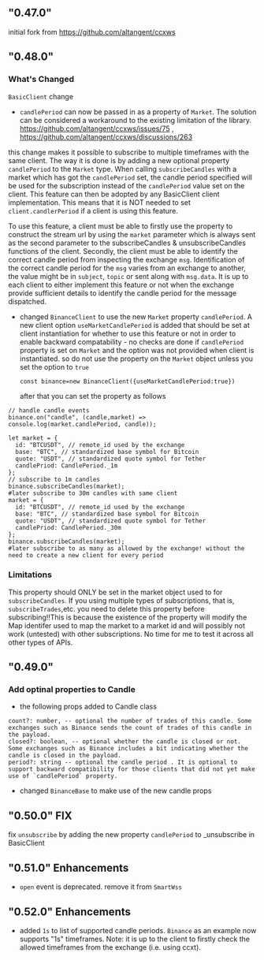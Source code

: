 ## "0.47.0"

initial fork from https://github.com/altangent/ccxws

## "0.48.0"

### What's Changed

`BasicClient` change

- `candlePeriod` can now be passed in as a property of `Market`. The solution can be considered a workaround to the existing limitation of the library. https://github.com/altangent/ccxws/issues/75 , https://github.com/altangent/ccxws/discussions/263

this change makes it possible to subscribe to multiple timeframes with the same client. The way it is done is by adding a new optional property `candlePeriod` to the `Market` type. When calling `subscribeCandles` with a market which has got the `candlePeriod` set, the candle period specified will be used for the subscription instead of the `candlePeriod` value set on the client. This feature can then be adopted by any BasicClient client implementation. This means that it is NOT needed to set `client.candlerPeriod` if a client is using this feature.

To use this feature, a client must be able to firstly use the property to construct the stream url by using the `market` parameter which is always sent as the second parameter to the subscribeCandles & unsubscribeCandles functions of the client. Secondly, the client must be able to identify the correct candle period from inspecting the exchange `msg`. Identification of the correct candle period for the `msg` varies from an exchange to another, the value might be in `subject`, `topic` or sent along with `msg.data`. It is up to each client to either implement this feature or not when the exchange provide sufficient details to identify the candle period for the message dispatched.

- changed `BinanceClient` to use the new `Market` property `candlePeriod`. A new client option `useMarketCandlePeriod` is added that should be set at client instantiation for whether to use this feature or not in order to enable backward compatability - no checks are done if `candlePeriod` property is set on `Market` and the option was not provided when client is instantiated. so do not use the property on the `Market` object unless you set the option to `true`
  ```
  const binance=new BinanceClient({useMarketCandlePeriod:true})
  ```
  after that you can set the property as follows

```
// handle candle events
binance.on("candle", (candle,market) => console.log(market.candlePeriod, candle));

let market = {
  id: "BTCUSDT", // remote_id used by the exchange
  base: "BTC", // standardized base symbol for Bitcoin
  quote: "USDT", // standardized quote symbol for Tether
  candlePriod: CandlePeriod._1m
};
// subscribe to 1m candles
binance.subscribeCandles(market);
#later subscribe to 30m candles with same client
market = {
  id: "BTCUSDT", // remote_id used by the exchange
  base: "BTC", // standardized base symbol for Bitcoin
  quote: "USDT", // standardized quote symbol for Tether
  candlePriod: CandlePeriod._30m
};
binance.subscribeCandles(market);
#later subscribe to as many as allowed by the exchange! without the need to create a new client for every period
```

### Limitations

This property should ONLY be set in the market object used to for `subscribeCandles`. If you using multiple types of subscriptions, that is, `subscribeTrades`,etc. you need to delete this property before subscribing!!This is because the existence of the property will modify the Map identifer used to map the market to a market id and will possibly not work (untested) with other subscriptions. No time for me to test it across all other types of APIs.

## "0.49.0"

### Add optinal properties to Candle

- the following props added to Candle class

```
count?: number, -- optional the number of trades of this candle. Some exchanges such as Binance sends the count of trades of this candle in the payload.
closed?: boolean, -- optional whether the candle is closed or not. Some exchanges such as Binance includes a bit indicating whether the candle is closed in the payload.
period?: string -- optional the candle period . It is optional to support backward compatibility for those clients that did not yet make use of `candlePeriod` property.
```

- changed `BinanceBase` to make use of the new candle props

## "0.50.0" FIX

fix `unsubscribe` by adding the new property `candlePeriod` to \_unsubscribe in BasicClient

## "0.51.0" Enhancements

- `open` event is deprecated. remove it from `SmartWss`

## "0.52.0" Enhancements

- added `1s` to list of supported candle periods. `Binance` as an example now supports "1s" timeframes. Note: it is up to the client to firstly check the allowed timeframes from the exchange (i.e. using ccxt).
